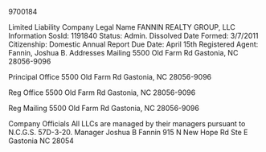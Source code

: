 9700184



Limited Liability Company
Legal Name
FANNIN REALTY GROUP, LLC
Information
SosId: 1191840
Status: Admin. Dissolved 
Date Formed: 3/7/2011
Citizenship: Domestic
Annual Report Due Date: April 15th
Registered Agent: Fannin, Joshua B.
Addresses
Mailing
5500 Old Farm Rd
Gastonia, NC 28056-9096

Principal Office
5500 Old Farm Rd
Gastonia, NC 28056-9096

Reg Office
5500 Old Farm Rd
Gastonia, NC 28056-9096

Reg Mailing
5500 Old Farm Rd
Gastonia, NC 28056-9096

Company Officials
All LLCs are managed by their managers pursuant to N.C.G.S. 57D-3-20.
Manager
Joshua B Fannin
915 N New Hope Rd Ste E
Gastonia NC 28054
